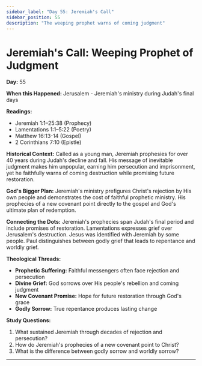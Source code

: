 ```yaml
---
sidebar_label: "Day 55: Jeremiah's Call"
sidebar_position: 55
description: "The weeping prophet warns of coming judgment"
---
```


# Jeremiah's Call: Weeping Prophet of Judgment

**Day:** 55

**When this Happened:** Jerusalem - Jeremiah's ministry during Judah's final days

**Readings:**
- Jeremiah 1:1–25:38 (Prophecy)
- Lamentations 1:1–5:22 (Poetry)
- Matthew 16:13-14 (Gospel)
- 2 Corinthians 7:10 (Epistle)

**Historical Context:** Called as a young man, Jeremiah prophesies for over 40 years during Judah's decline and fall. His message of inevitable judgment makes him unpopular, earning him persecution and imprisonment, yet he faithfully warns of coming destruction while promising future restoration.

**God's Bigger Plan:** Jeremiah's ministry prefigures Christ's rejection by His own people and demonstrates the cost of faithful prophetic ministry. His prophecies of a new covenant point directly to the gospel and God's ultimate plan of redemption.

**Connecting the Dots:** Jeremiah's prophecies span Judah's final period and include promises of restoration. Lamentations expresses grief over Jerusalem's destruction. Jesus was identified with Jeremiah by some people. Paul distinguishes between godly grief that leads to repentance and worldly grief.

****Theological Threads:****
- **Prophetic Suffering:** Faithful messengers often face rejection and persecution
- **Divine Grief:** God sorrows over His people's rebellion and coming judgment
- **New Covenant Promise:** Hope for future restoration through God's grace
- **Godly Sorrow:** True repentance produces lasting change

**Study Questions:**
1. What sustained Jeremiah through decades of rejection and persecution?
2. How do Jeremiah's prophecies of a new covenant point to Christ?
3. What is the difference between godly sorrow and worldly sorrow?

---